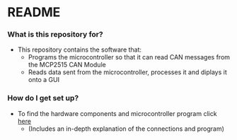 # README #

### What is this repository for? ###

* This repository contains the software that:
	* Programs the microcontroller so that it can read CAN messages from the MCP2515 CAN Module
	* Reads data sent from the microcontroller, processes it and diplays it onto a GUI

### How do I get set up? ###

* To find the hardware components and microcontroller program click [here](https://bitbucket.org/nyobolt/can_microcontroller_interface/src/CAN-Reader-Arduino-Code/)
	* (Includes an in-depth explanation of the connections and program)

